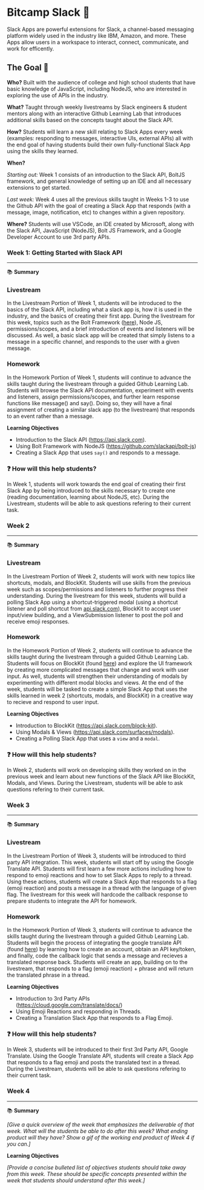 # Bitcamp Slack 💬

Slack Apps are powerful extensions for Slack, a channel-based messaging platform widely used in the industry like IBM, Amazon, and more. These Apps allow users in a workspace to interact, connect, communicate, and work for efficently.

## The Goal 🥅
**Who?** Built with the audience of college and high school students that have basic knowledge of JavaScript, including NodeJS, who are interested in exploring the use of APIs in the industry.

**What?** Taught through weekly livestreams by Slack engineers & student mentors along with an interactive Github Learning Lab that introduces additional skills based on the concepts taught about the Slack API.

**How?** Students will learn a new skill relating to Slack Apps every week (examples: responding to messages, interactive UIs, external APIs) all with the end goal of having students build their own fully-functional Slack App using the skills they learned.

**When?** 

*Starting out:* Week 1 consists of an introduction to the Slack API, BoltJS framework, and general knowledge of setting up an IDE and all necessary extensions to get started.

*Last week:* Week 4 uses all the previous skills taught in Weeks 1-3 to use the Github API with the goal of creating a Slack App that responds (with a message, image, notification, etc) to changes within a given repository.

**Where?** Students will use VSCode, an IDE created by Microsoft, along with the Slack API, JavaScript (NodeJS), Bolt JS Framework, and a Google Developer Account to use 3rd party APIs.


###  **Week 1: Getting Started with Slack API**
***

📚 **Summary**

### Livestream

In the Livestream Portion of Week 1, students will be introduced to the basics of the Slack API, including what a slack app is, how it is used in the industry, and the basics of creating their first app. During the livestream for this week, topics such as the Bolt Framework ([here](https://slack.dev/bolt-js/tutorial/getting-started "Bolt Framework")), Node JS, permissions/scopes, and a brief introduction of events and listeners will be discussed. As well, a basic slack app will be created that simply listens to a message in a specific channel, and responds to the user with a given message.

### Homework

In the Homework Portion of Week 1, students will continue to advance the skills taught during the livestream through a guided Github Learning Lab. Students will browse the Slack API documentation, experiment with events and listeners, assign permissions/scopes, and further learn response functions like message() and say(). Doing so, they will have a final assignment of creating a similar slack app (to the livestream) that responds to an event rather than a message.

**Learning Objectives**

- Introduction to the Slack API (https://api.slack.com).
- Using Bolt Framework with NodeJS (https://github.com/slackapi/bolt-js)
- Creating a Slack App that uses `say()` and responds to a message.

###  ❓ How will this help students?

In Week 1, students will work towards the end goal of creating their first Slack App by being introduced to the skills necessary to create one (reading documentation, learning about NodeJS, etc). During the Livestream, students will be able to ask questions refering to their current task.

### **Week 2**
***

📚 **Summary**

### Livestream

In the Livestream Portion of Week 2, students will work with new topics like shortcuts, modals, and BlockKit. Students will use skills from the previous week such as scopes/permissions and listeners to further progress their understanding. During the livestream for this week, students will build a polling Slack App using a shortcut-triggered modal (using a shortcut listener and poll shortcut from [api.slack.com](http//api.slack.com "Slack API")), BlockKit to accept user input/view building, and a ViewSubmission listener to post the poll and receive emoji responses.

### Homework

In the Homework Portion of Week 2, students will continue to advance the skills taught during the livestream through a guided Github Learning Lab. Students will focus on BlockKit (found [here](https://api.slack.com/block-kit "here")) and explore the UI framework by creating more complicated messages that change and work with user input. As well, students will strengthen their understanding of modals by experimenting with different modal blocks and views. At the end of the week, students will be tasked to create a simple Slack App that uses the skills learned in week 2 (shortcuts, modals, and BlockKit) in a creative way to recieve and respond to user input.

**Learning Objectives**

- Introduction to BlockKit (https://api.slack.com/block-kit).
- Using Modals & Views (https://api.slack.com/surfaces/modals).
- Creating a Polling Slack App that uses a `view` and a `modal`.

###  ❓ How will this help students?

In Week 2, students will work on developing skills they worked on in the previous week and learn about new functions of the Slack API like BlockKit, Modals, and Views. During the Livestream, students will be able to ask questions refering to their current task.

### **Week 3**
***

:books: **Summary**

### Livestream

In the Livestream Portion of Week 3, students will be introduced to third party API integration. This week, students will start off by using the Google Translate API. Students will first learn a few more actions including how to respond to emoji reactions and how to set Slack Apps to reply to a thread. Using these actions, students will create a Slack App that responds to a flag (emoji reaction) and posts a message in a thread with the language of given flag. The livestream for this week will hardcode the callback response to prepare students to integrate the API for homework.

### Homework

In the Homework Portion of Week 3, students will continue to advance the skills taught during the livestream through a guided Github Learning Lab. Students will begin the process of integrating the google translate API (found [here](https://cloud.google.com/translate/docs/ "here")) by learning how to create an account, obtain an API key/token, and finally, code the callback logic that sends a message and recieves a translated response back. Students will create an app, building on to the livestream, that responds to a flag (emoji reaction) + phrase and will return the translated phrase in a thread.

**Learning Objectives**

- Introduction to 3rd Party APIs (https://cloud.google.com/translate/docs/)
- Using Emoji Reactions and responding in Threads.
- Creating a Translation Slack App that responds to a Flag Emoji.

###  ❓ How will this help students?

In Week 3, students will be introduced to their first 3rd Party API, Google Translate. Using the Google Translate API, students will create a Slack App that responds to a flag emoji and posts the translated text in a thread. During the Livestream, students will be able to ask questions refering to their current task.

### **Week 4**
***

:books: **Summary**

*[Give a quick overview of the week that emphasizes the deliverable of that week. What will the students be able to do after this week? What ending product will they have? Show a gif of the working end product of Week 4 if you can.]*

**Learning Objectives**

*[Provide a concise bulleted list of objectives students should take away from this week. These should be specific concepts presented within the week that students should understand after this week.]*







